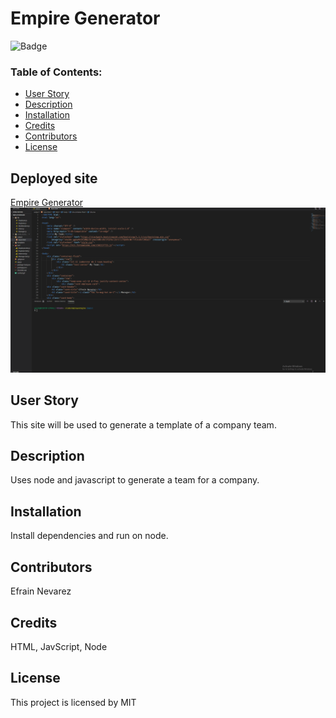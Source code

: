 # Empire Generator
 
![Badge](https://img.shields.io/static/v1?label=License&message=MIT&color=9cf)
 
### Table of Contents:
* [User Story](##-User-Story)
* [Description](##-Description)
* [Installation](##-Installation)
* [Credits](##-Credits)
* [Contributors](##-Contributors)
* [License](##-License)
 
## Deployed site
[Empire Generator](https://enevarez-ops.github.io/employeeEngine/)
![Employee Engine](appRun.gif)
 
## User Story
This site will be used to generate a template of a company team.
 
## Description
Uses node and javascript to generate a team for a company.
 
## Installation
Install dependencies and run on node. 
 
## Contributors
Efrain Nevarez
 
## Credits
HTML, JavScript, Node
 
## License
This project is licensed by MIT
